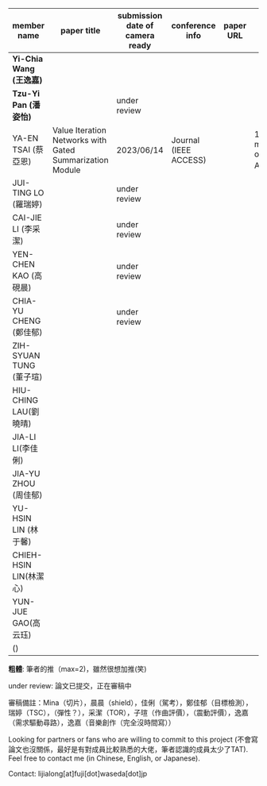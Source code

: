 | member name   | paper title | submission date of camera ready| conference info | paper URL | notes |
|---------------|-------------|-----------------|---------------------|-----|-----------------|
| **Yi-Chia Wang (王逸嘉)**  |             |                 |                     |     |                 |
| **Tzu-Yi Pan (潘姿怡)**    ||under review| |     |                 |
| YA-EN TSAI (蔡亞恩) | Value Iteration Networks with Gated Summarization Module | 2023/06/14 | Journal (IEEE ACCESS) |     |1st member of ACK48(笑)|
| JUI-TING LO (羅瑞婷)   |             |under review|                     ||                 |
| CAI-JIE LI (李采潔)   |             |under review|                     ||                 |
| YEN-CHEN KAO (高硯晨) |             |under review|                     ||                 |
| CHIA-YU CHENG (鄭佳郁) |             |under review|                     |     |                 |
| ZIH-SYUAN TUNG (董子瑄) |             |                 |                     |     |                 |
| HIU-CHING LAU(劉曉晴)|             |                 |                     |     |                 |
| JIA-LI LI(李佳俐)|             |                 |                     |     |                 |
| JIA-YU ZHOU (周佳郁)|             |                 |                     |     |                 |
| YU-HSIN LIN (林于馨)|             |                 |                     |     |                 |
| CHIEH-HSIN LIN(林潔心)|             |                 |                     |     |                 |
| YUN-JUE GAO(高云珏)|             |                 |                     |     |                 |
| ()|             |                 |                     |     |                 |


**粗體**: 筆者的推（max=2)，雖然很想加推(笑)

under review: 論文已提交，正在審稿中

審稿備註：Mina（切片），晨晨（shield），佳俐（駕考），鄭佳郁（目標檢測），瑞婷（TSC），（彈性？），采潔（TOR），子瑄（作曲評價），（震動評價），逸嘉（需求驅動尋路），逸嘉（音樂創作（完全沒時間寫））

Looking for partners or fans who are willing to commit to this project (不會寫論文也沒關係，最好是有對成員比較熟悉的大佬，筆者認識的成員太少了TAT). Feel free to contact me (in Chinese, English, or Japanese).

Contact: lijialong[at]fuji[dot]waseda[dot]jp
